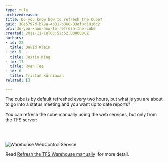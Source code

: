 ```yaml
---
type: rule
archivedreason: 
title: Do you know how to refresh the Cube?
guid: 38e5797d-b79a-4331-b368-83ef0d1916c2
uri: do-you-know-how-to-refresh-the-cube
created: 2011-11-18T03:52:52.0000000Z
authors:
- id: 22
  title: David Klein
- id: 5
  title: Justin King
- id: 17
  title: Ryan Tee
- id: 6
  title: Tristan Kurniawan
related: []

---
```



<p>The cube is by default refreshed every two hours, but what is you are about to go into a status meeting and you want up to date reports?</p>
<p>You can refresh the cube manually using the web services, but only from the TFS server&#58;</p>
<br><excerpt class='endintro'></excerpt><br>
<dl><dt><img alt="Warehouse WebControl Service " src="/TFS/RulesToBetterVersionControlwithTFS(AKASourceControl)/PublishingImages/WarehouseWebControlService.jpg" /></dt>
<dd></dd></dl>
<p>Read <a href="http&#58;//www.ewaldhofman.nl/post/2009/11/25/Refresh-the-TFS-Warehouse-manually.aspx">Refresh the TFS Warehouse manually</a> <img title="You are now leaving SSW" src="http&#58;//www.ssw.com.au/ssw/images/external.gif" alt="" /> for more detail.</p>


